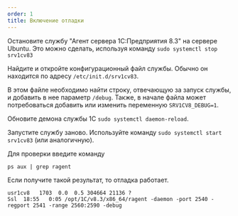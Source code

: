```yaml
---
order: 1
title: Включение отладки
---
```


Остановите службу "Агент сервера 1С:Предприятия 8.3" на сервере Ubuntu. Это можно сделать, используя команду `sudo systemctl stop srv1cv83`

Найдите и откройте конфигурационный файл службы. Обычно он находится по адресу `/etc/init.d/srv1cv83`.

В этом файле необходимо найти строку, отвечающую за запуск службы, и добавить в нее параметр `/debug`. Также, в начале файла может потребоваться добавить или изменить переменную `SRV1CV8_DEBUG=1`.

Обновите демона службы 1С `sudo systemctl daemon-reload`.

Запустите службу заново. Используйте команду `sudo systemctl start srv1cv83` (или аналогичную).

Для проверки введите команду

`ps aux | grep ragent` 

Если получите такой результат, то отладка работает.

```
usr1cv8   1703  0.0  0.5 304664 21136 ?        
Ssl  18:55   0:05 /opt/1C/v8.3/x86_64/ragent -daemon -port 2540 -regport 2541 -range 2560:2590 -debug
```